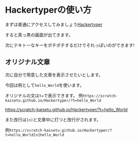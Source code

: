 # Hackertyperの使い方
まずは普通にアクセスしてみましょう[Hackertyper](https://scratch-kaisetu.github.io/Hackertyper/ "Hackertyperにアクセス")

すると真っ黒の画面が出てきます。

次にテキトーなキーをポチポチするだけでそれっぽいのができます!

## オリジナル文章
次に自分で用意した文章を表示させたいとします。

今回は例として`hello_World`を使います。

オリジナルの文は`t=`で表示できます。
例`https://scratch-kaisetu.github.io/Hackertyper/?t=hello_World`

https://scratch-kaisetu.github.io/Hackertyper/?t=hello_World

また改行は`[n]`と文章中に打つと改行がされます。

例`https://scratch-kaisetu.github.io/Hackertyper/?t=hello_World[n]hello_World`
